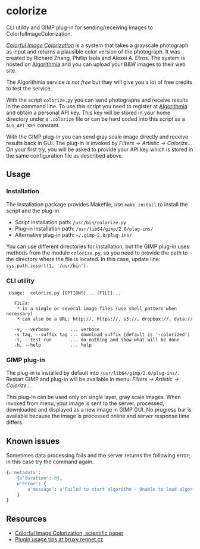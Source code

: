 # colorize

CLI utility and GIMP plug-in for sending/receiving images to
ColorfulImageColorization.

[*Colorful Image Colorization*](http://richzhang.github.io/colorization/) is a
system that takes a grayscale photograph as input and returns  a plausible color
version of the photograph. It was created by Richard Zhang, Phillip Isola and
Alexei A. Efros. The system is hosted on [Algorithmia](https://algorithmia.com/)
and you can upload your B&W images to their web site.

The Algorithmia service *is not free* but they will give you a lot of free
credits to test the service.

With the script ``colorize.py`` you can send photographs and receive results in
the command line. To use this script you need to register at
[Algorithmia](https://algorithmia.com/) and obtain a personal API key. This key
will be stored in your home directory under a ``.colorize`` file or can be hard
coded into this script as a  ``ALG_API_KEY`` constant.

With the GIMP plug-in you can send gray scale image directly and receive
results back in GUI. The plug-in is invoked by *Filters → Artistic →
Colorize...*  On your first try, you will be asked to provide your API key
which is stored in the same configuration file as described above.

## Usage

### Installation

The installation package provides Makefile, use ``make install`` to install the
script and the plug-in.

* Script installation path: ``/usr/bin/colorize.py``
* Plug-in installation path: ``/usr/lib64/gimp/2.0/plug-ins/``
* Alternative plug-in path: ``~/.gimp-2.8/plug-ins/``

You can use different directories for installation, but the GIMP plug-in uses
methods from the module ``colorize.py``, so you need to provide the path to the
directory where the file is located. In this case, update line:
``sys.path.insert(1, '/usr/bin')``.

### CLI utility

```
 Usage:  colorize.py [OPTIONS]... [FILE]...

   FILEs:
    * is a single or several image files (use shell pattern when necessary)
    * can also be a URL: http://, https://, s3://, dropbox://, data://

   -v, --verbose        ... verbose
   -s tag, --suffix tag ... download suffix (default is '-colorized')
   -t, --test-run       ... do nothing and show what will be done
   -h, --help           ... help

```

### GIMP plug-in

The plug-in is installed by default into ``/usr/lib64/gimp/2.0/plug-ins/``.
Restart GIMP and plug-in will be available in menu: *Filters → Artistic →
Colorize...*

This plug-in can be used only on single layer, gray scale images. When invoked
from menu, your image is sent to the server, processed, downloaded  and
displayed as a new image in GIMP GUI. No progress bar is available because the
image is processed online and server response time differs.

## Known issues

Sometimes data processing fails and the  server returns the following error; in
this case try the command again.

```python
{u'metadata':
    {u'duration': 0},
    u'error': {
        u'message': u'Failed to start algorithm - Unable to load algorithm due to algorithm error'
    }
}
```

## Resources

* [Colorful Image Colorization, scientific paper](https://arxiv.org/abs/1603.08511v3)
* [Plugin usage tips at bruxy.regnet.cz](http://bruxy.regnet.cz/web/gfx/EN/colorize/)

